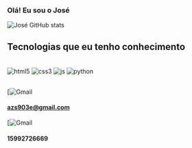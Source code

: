 ### Olá! Eu sou o José

![José GitHub stats](https://github-readme-stats.vercel.app/api?username=joseMariaMartins&show_icons=true&theme=radical)

## Tecnologias que eu tenho conhecimento

<div style="display: inline_block"><br/>
    <img align="center" alt="html5" src="https://img.shields.io/badge/HTML-239120?style=for-the-badge&logo=html5&logoColor=white">
    <img align="center" alt="css3" src="https://img.shields.io/badge/CSS-239120?&style=for-the-badge&logo=css3&logoColor=white">
    <img align="center" alt="js" src="https://img.shields.io/badge/JavaScript-F7DF1E?style=for-the-badge&logo=javascript&logoColor=black">
    <img align="center" alt="python" src="https://img.shields.io/badge/Python-3776AB?style=for-the-badge&logo=python&logoColor=white">
</div> <br/>

[![Gmail](https://img.shields.io/badge/Gmail-D14836?style=for-the-badge&logo=azs903e@gmail.com&logoColor=white)
#### azs903e@gmail.com
[![Gmail](https://img.shields.io/badge/WhatsApp-25D366?style=for-the-badge&logo=15992726669&logoColor=white)
#### 15992726669
